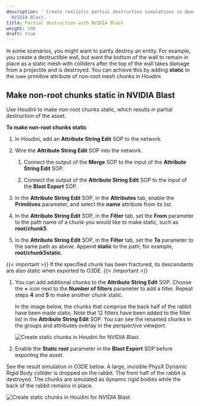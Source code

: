 ```yaml
---
description: ' Create realistic partial destruction simulations in Open 3D Engine with
  NVIDIA Blast. '
title: Partial destruction with NVIDIA Blast
weight: 500
draft: true
---
```


In some scenarios, you might want to partly destroy an entity. For example, you create a destructible wall, but want the bottom of the wall to remain in place as a static mesh with colliders after the top of the wall takes damage from a projectile and is destroyed. You can achieve this by adding **static** to the `name` primitive attribute of non-root mesh chunks in Houdini.

## Make non-root chunks static in NVIDIA Blast 

Use Houdini to make non-root chunks static, which results in partial destruction of the asset.

**To make non-root chunks static**

1. In Houdini, add an **Attribute String Edit** SOP to the network.

1. Wire the **Attribute String Edit** SOP into the network.

   1. Connect the output of the **Merge** SOP to the input of the **Attribute String Edit** SOP.

   1. Connect the output of the **Attribute String Edit** SOP to the input of the **Blast Export** SOP.

1. In the **Attribute String Edit** SOP, in the **Attributes** tab, enable the **Primitives** parameter, and select the **name** attribute from its list.

1. In the **Attribute String Edit** SOP, in the **Filter** tab, set the **From** parameter to the path name of a chunk you would like to make static, such as **root/chunk5**.

1. In the **Attribute String Edit** SOP, in the **Filter** tab, set the **To** parameter to the same path as above. Append **static** to the path; for example, **root/chunk5static**.

{{< important >}}
If the specified chunk has been fractured, its descendants are also static when exported to O3DE.
{{< /important >}}

1. You can add additional chunks to the **Attribute String Edit** SOP. Choose the **+** icon next to the **Number of filters** parameter to add a filter. Repeat steps **4** and **5** to make another chunk static.

   In the image below, the chunks that comprise the back half of the rabbit have been made static. Note that 12 filters have been added to the filter list in the **Attribute String Edit** SOP. You can see the renamed chunks in the groups and attributes overlay in the perspective viewport.

   ![Create static chunks in Houdini for NVIDIA Blast.](/images/user-guide/physx/blast/ui-blast-houdini-static-chunks.png)

1. Enable the **Static root** parameter in the **Blast Export** SOP before exporting the asset.

See the result simulation in O3DE below. A large, invisible PhysX Dynamic Rigid Body collider is dropped on the rabbit. The front half of the rabbit is destroyed. The chunks are simulated as dynamic rigid bodies while the back of the rabbit remains in place.

![Create static chunks in Houdini for NVIDIA Blast.](/images/user-guide/physx/blast/anim-nvidia-blast-static-simulation.gif)
